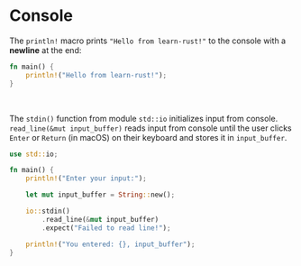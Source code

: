 # Console
The `println!` macro prints `"Hello from learn-rust!"` to the console with a **newline** at the end:
```rust
fn main() {
    println!("Hello from learn-rust!");
}
```
</br>

The `stdin()` function from module `std::io` initializes input from console. `read_line(&mut input_buffer)` reads input from console until the user clicks `Enter` or `Return` (in macOS) on their keyboard and stores it in `input_buffer`.
```rust
use std::io;

fn main() {
    println!("Enter your input:");

    let mut input_buffer = String::new();

    io::stdin()
        .read_line(&mut input_buffer)
        .expect("Failed to read line!");

    println!("You entered: {}, input_buffer");
}
```
</br>
